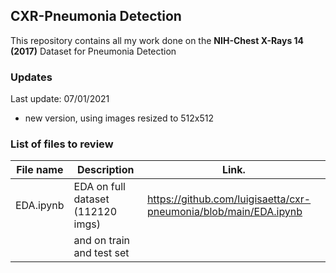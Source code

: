 ## CXR-Pneumonia Detection

This repository contains all my work done on the **NIH-Chest X-Rays 14 (2017)** Dataset for Pneumonia Detection

### Updates

Last update: 07/01/2021
* new version, using images resized to 512x512

### List of files to review

| File name     | Description                      |Link.                                                              |
| ------------- | ---------------------------------|-------------------------------------------------------------------|
| EDA.ipynb     | EDA on full dataset (112120 imgs)| https://github.com/luigisaetta/cxr-pneumonia/blob/main/EDA.ipynb  |
|               | and on train and test set        |                                                                   |



